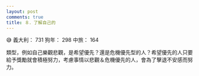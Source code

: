 ```yaml
---
layout: post
comments: true
title: ８．了解自己的
---
```


:sweat_smile: 義大利： 731 狗年： 298 中旅： 164


類型，例如自己樂觀悲觀，是希望優先？還是危機優先型的人？希望優先的人只要給予獎勵就會積極努力，考慮事情以悲觀＆危機優先的人，會為了擊退不安感而努力。

